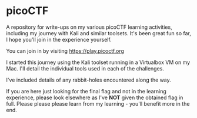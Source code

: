 # picoCTF

A repository for write-ups on my various picoCTF learning activities, including my journey with Kali and similar toolsets.
It's been great fun so far, I hope you'll join in the experience yourself.

You can join in by visiting https://play.picoctf.org

I started this journey using the Kali toolset running in a Virtualbox VM on my Mac.
I'll detail the individual tools used in each of the challenges.

I've included details of any rabbit-holes encountered along the way.

If you are here just looking for the final flag and not in the learning experience, please look elsewhere as I've **NOT** given the obtained flag in full. 
Please please please learn from my learning - you'll benefit more in the end.
